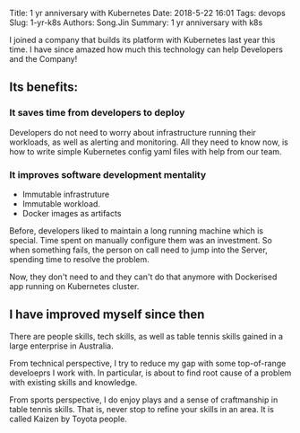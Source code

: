 Title: 1 yr anniversary with Kubernetes
Date: 2018-5-22 16:01
Tags: devops
Slug: 1-yr-k8s
Authors: Song.Jin
Summary: 1 yr anniversary with k8s

I joined a company that builds its platform with Kubernetes last year this time.
I have since amazed how much this technology can help Developers and the Company!

## Its benefits:

### It saves time from developers to deploy

Developers do not need to worry about infrastructure running their workloads, as well
as alerting and monitoring. All they need to know now, is how to write simple
Kubernetes config yaml files with help from our team.


### It improves software development mentality

- Immutable infrastruture
- Immutable workload.
- Docker images as artifacts

Before, developers liked to maintain a long running machine which is special. Time
spent on manually configure them was an investment. So when something fails, the
person on call need to jump into the Server, spending time to resolve the problem.

Now, they don't need to and they can't do that anymore with Dockerised app running
on Kubernetes cluster.


## I have improved myself since then

There are people skills, tech skills, as well as table tennis skills gained in
 a large enterprise in Australia.

From technical perspective, I try to reduce my gap with some top-of-range
develoeprs I work with. In particular, is about to find root cause of a problem
with existing skills and knowledge.

From sports perspective, I do enjoy plays and a sense of craftmanship in
table tennis skills. That is, never stop to refine your skills in an area.
It is called Kaizen by Toyota people.
